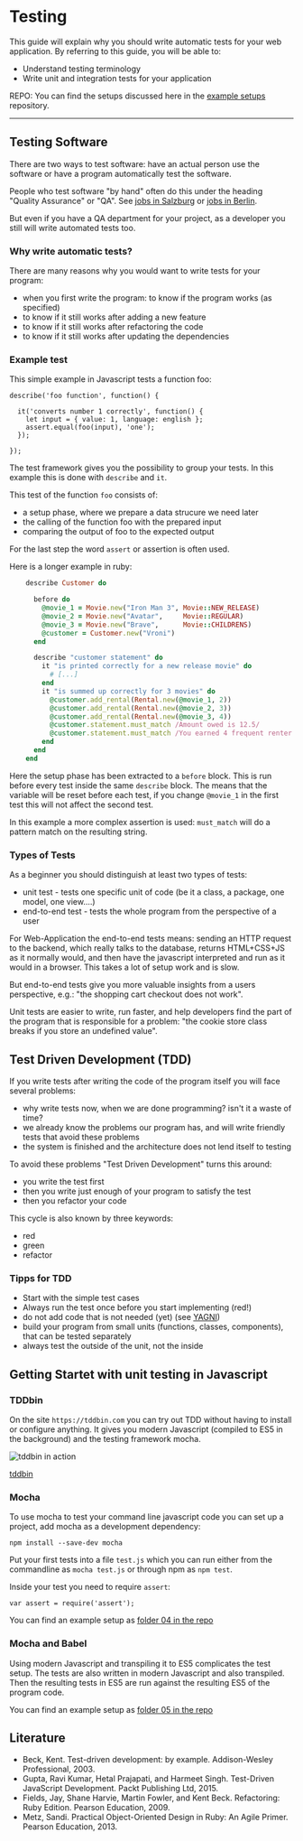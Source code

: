 Testing 
=======

This guide will explain why you should write automatic tests
for your web application. 
By referring to this guide, you will be able to:

* Understand testing terminology
* Write unit and integration tests for your application


REPO: You can find the setups discussed here in the [example setups](https://github.com/web-engineering/example-setups) repository.

---------------------------------------------------------------------------

Testing Software
----------------

There are two ways to test software:  have an actual person
use the software or have a program automatically test the software.

People who test software "by hand" often do this under the heading
"Quality Assurance" or "QA".  See [jobs in Salzburg](http://www.karriere.at/jobs/software-quality-assurance-tester/salzburg)  or [jobs in Berlin](http://de.indeed.com/Software-Quality-Assurance-Jobs-in-Berlin).

But even if you have a QA department for your project, as a developer
you still will write automated tests too.


### Why write automatic tests?

There are many reasons why you would want to write tests for your program:

* when you first write the program: to know if the program works (as specified)
* to know if it still works after adding a new feature
* to know if it still works after refactoring the code
* to know if it still works after updating the dependencies


### Example test

This simple example in Javascript tests a function foo:

    describe('foo function', function() {
      
      it('converts number 1 correctly', function() {
        let input = { value: 1, language: english };
        assert.equal(foo(input), 'one');
      });

    });

The test framework gives you the possibility to group your
tests. In this example this is done with `describe` and `it`.

This test of the function `foo` consists of:

* a setup phase, where we prepare a data strucure we need later
* the calling of the function foo with the prepared input
* comparing the output of foo to the expected output

For the last step the word `assert` or assertion is often used.

Here is a longer example in ruby:

```ruby
    describe Customer do

      before do
        @movie_1 = Movie.new("Iron Man 3", Movie::NEW_RELEASE)
        @movie_2 = Movie.new("Avatar",     Movie::REGULAR)
        @movie_3 = Movie.new("Brave",      Movie::CHILDRENS)
        @customer = Customer.new("Vroni")
      end

      describe "customer statement" do
        it "is printed correctly for a new release movie" do
          # [...]
        end
        it "is summed up correctly for 3 movies" do
          @customer.add_rental(Rental.new(@movie_1, 2))
          @customer.add_rental(Rental.new(@movie_2, 3))
          @customer.add_rental(Rental.new(@movie_3, 4))
          @customer.statement.must_match /Amount owed is 12.5/
          @customer.statement.must_match /You earned 4 frequent renter points/
        end 
      end
    end
```

Here the setup phase has been extracted to a `before` block.
This is run before every test inside the same `describe` block. 
The means that the variable will be reset before each test,
if you change `@movie_1` in the first test this will not affect
the second test.

In this example a more complex assertion is used: `must_match` will
do a pattern match on the resulting string.

### Types of Tests

As a beginner you should distinguish at least two types of tests:

* unit test - tests one specific unit of code (be it a class, a package, one model, one view....)
* end-to-end test - tests the whole program from the perspective of a user

For Web-Application the end-to-end tests means: sending an HTTP request
to the backend, which really talks to the database, returns HTML+CSS+JS as
it normally would, and then have the javascript interpreted and run as
it would in a browser.  This takes a lot of setup work and is slow.

But end-to-end tests give you more valuable insights from a users
perspective, e.g.: "the shopping cart checkout does not work".

Unit tests are easier to write, run faster, and help developers find the part of the program that is
responsible for a problem: "the cookie store class breaks if you store an undefined value".


Test Driven Development (TDD)
-----------------

If you write tests after writing the code of the program itself 
you will face several problems:

* why write tests now, when we are done programming? isn't it a waste of time?
* we already know the problems our program has, and will write friendly tests that avoid these problems
* the system is finished and the architecture does not lend itself to testing

To avoid these problems  "Test Driven Development" turns this around:

* you write the test first
* then you write just enough of your program to satisfy the test
* then you refactor your code 

This cycle is also known by three keywords:

* red
* green
* refactor



### Tipps for TDD

* Start with the simple test cases 
* Always run the test once before you start implementing (red!)
* do not add code that is not needed (yet) (see [YAGNI](https://en.wikipedia.org/wiki/You_aren%27t_gonna_need_it))
* build your program from small units (functions, classes, components), that can be tested separately
* always test the outside of the unit, not the inside 


Getting Startet with unit testing in Javascript
----------------



### TDDbin


On the site `https://tddbin.com` you can try out TDD without having to install or configure anything.  It gives you modern Javascript  (compiled to ES5 in the background) and the testing framework mocha.


![tddbin in action](images/tddbin.png)

[tddbin](http://tddbin.com/#?kata=es6/language/class/creation)


### Mocha

To use mocha to test your command line javascript code
you can set up a project, add mocha as a development dependency:

```
npm install --save-dev mocha
```

Put your first tests into a file `test.js` which you can run
either from the commandline as `mocha test.js` or through npm
as `npm test`.

Inside your test you need to require `assert`:

```
var assert = require('assert');
```

You can find an example setup as [folder 04 in the repo](https://github.com/web-engineering/example-setups/tree/master/04-testing)

### Mocha and Babel

Using modern Javascript and transpiling it to ES5 complicates the test setup.
The tests are also written in modern Javascript and also transpiled.
Then the resulting tests in ES5 are run against the resulting ES5 of the program code.

You can find an example setup as [folder 05 in the repo](https://github.com/web-engineering/example-setups/tree/master/05-testing-babel)



Literature
---------

* Beck, Kent. Test-driven development: by example. Addison-Wesley Professional, 2003.
* Gupta, Ravi Kumar, Hetal Prajapati, and Harmeet Singh. Test-Driven JavaScript Development. Packt Publishing Ltd, 2015.
* Fields, Jay, Shane Harvie, Martin Fowler, and Kent Beck. Refactoring: Ruby Edition. Pearson Education, 2009.
* Metz, Sandi. Practical Object-Oriented Design in Ruby: An Agile Primer. Pearson Education, 2013.




